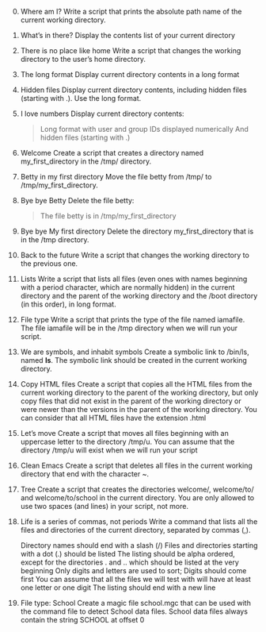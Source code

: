 0. Where am I?
Write a script that prints the absolute path name of the current working directory.

1. What’s in there?
Display the contents list of your current directory

2. There is no place like home
Write a script that changes the working directory to the user’s home directory.

3. The long format
Display current directory contents in a long format

4. Hidden files
Display current directory contents, including hidden files (starting with .). Use the long format.

5. I love numbers
Display current directory contents:
    >Long format
    >with user and group IDs displayed numerically
    >And hidden files (starting with .)

6. Welcome 
Create a script that creates a directory named my_first_directory in the /tmp/ directory.

7. Betty in my first directory
Move the file betty from /tmp/ to /tmp/my_first_directory.

8. Bye bye Betty
Delete the file betty:
    >The file betty is in /tmp/my_first_directory

9. Bye bye My first directory
Delete the directory my_first_directory that is in the /tmp directory.

10. Back to the future
Write a script that changes the working directory to the previous one.

11. Lists
Write a script that lists all files (even ones with names beginning with a period character, which are normally hidden) in the current directory and the parent of the working directory and the /boot directory (in this order), in long format.

12. File type
Write a script that prints the type of the file named iamafile. The file iamafile will be in the /tmp directory when we will run your script.

13. We are symbols, and inhabit symbols
Create a symbolic link to /bin/ls, named __ls__. The symbolic link should be created in the current working directory.

14. Copy HTML files
Create a script that copies all the HTML files from the current working directory to the parent of the working directory, but only copy files that did not exist in the parent of the working directory or were newer than the versions in the parent of the working directory. You can consider that all HTML files have the extension .html

15. Let’s move
Create a script that moves all files beginning with an uppercase letter to the directory /tmp/u.
You can assume that the directory /tmp/u will exist when we will run your script

16. Clean Emacs
Create a script that deletes all files in the current working directory that end with the character ~.

17. Tree
Create a script that creates the directories welcome/, welcome/to/ and welcome/to/school in the current directory.
You are only allowed to use two spaces (and lines) in your script, not more.

18. Life is a series of commas, not periods
Write a command that lists all the files and directories of the current directory, separated by commas (,).

    Directory names should end with a slash (/)
    Files and directories starting with a dot (.) should be listed
    The listing should be alpha ordered, except for the directories . and .. which should be listed at the very beginning
    Only digits and letters are used to sort; Digits should come first
    You can assume that all the files we will test with will have at least one letter or one digit
    The listing should end with a new line

19. File type: School
Create a magic file school.mgc that can be used with the command file to detect School data files. School data files always contain the string SCHOOL at offset 0